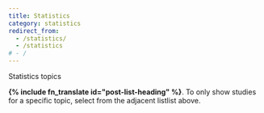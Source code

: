 ```yaml
---
title: Statistics
category: statistics
redirect_from:
  - /statistics/
  - /statistics
# - /
---
```


Statistics topics

<strong>{% include fn_translate id="post-list-heading" %}</strong>. To only show studies for a specific topic, select from the <span class="selector-position-help-md">adjacent list</span><span class="selector-position-help-xs">list above</span>.
